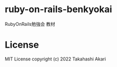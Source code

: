 # ruby-on-rails-benkyokai
RubyOnRails勉強会 教材

# License
MIT License copyright (c) 2022 Takahashi Akari